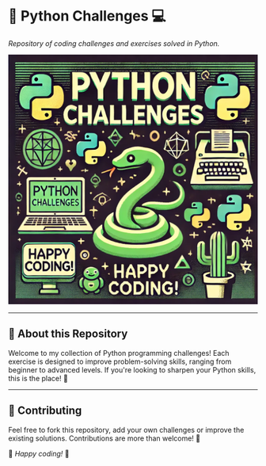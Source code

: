 # 🐍 **Python Challenges** 💻
_Repository of coding challenges and exercises solved in Python._

![Python Challenges Cover](./assets/python.png) 



---

## 🎯 **About this Repository**
Welcome to my collection of Python programming challenges! Each exercise is designed to improve problem-solving skills, ranging from beginner to advanced levels. If you're looking to sharpen your Python skills, this is the place! 🌱

---

## 🤝 **Contributing**
Feel free to fork this repository, add your own challenges or improve the existing solutions. Contributions are more than welcome! 🌿


🌵 _Happy coding!_ 🐢
